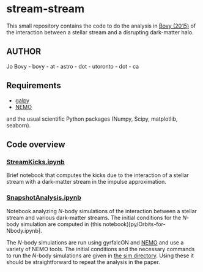 # stream-stream

This small repository contains the code to do the analysis in [Bovy
(2015)](http://arxiv.org/abs/1512.XXXXX) of the interaction between a
stellar stream and a disrupting dark-matter halo.

## AUTHOR

Jo Bovy - bovy - at - astro - dot - utoronto -  dot - ca

## Requirements

* [galpy](https://github.com/jobovy/galpy)
* [NEMO](http://bima.astro.umd.edu/nemo/)

and the usual scientific Python packages (Numpy, Scipy, matplotlib,
seaborn).

## Code overview

### [StreamKicks.ipynb]([py/StreamKicks.ipynb)

Brief notebook that computes the kicks due to the interaction of a
stellar stream with a dark-matter stream in the impulse approximation.

### [SnapshotAnalysis.ipynb](py/SnapshotAnalysis.ipynb)

Notebook analyzing *N*-body simulations of the interaction between a
stellar stream and various dark-matter streams. The initial conditions
for the *N*-body simulation are computed in (this
notebook)[py/Orbits-for-Nbody.ipynb].

The *N*-body simulations are run using gyrfalcON and
[NEMO](bima.astro.umd.edu/nemo/) and use a variety of NEMO tools. The
initial conditions and the necessary commands to run the *N*-body
simulations are given in [the sim directory](sim/). Using these it
should be straightforward to repeat the analysis in the paper.

